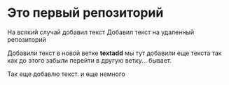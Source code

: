 # Это первый репозиторий

На всякий случай добавил текст
Добавил текст на удаленный репозиторий

Добавили текст в новой ветке **textadd** мы тут добавили еще текста так как до этого забыли перейти в другую ветку... бывает.

Так еще добавлю текст.
и еще немного
